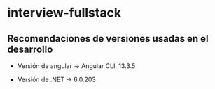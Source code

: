 # interview-fullstack

## Recomendaciones de versiones usadas en el desarrollo

- Versión de angular -> Angular CLI: 13.3.5

- Versión de .NET -> 6.0.203
